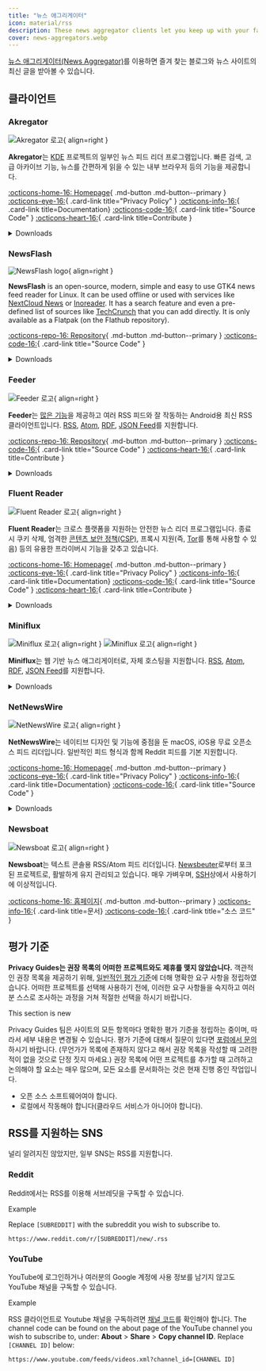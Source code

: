 ```yaml
---
title: "뉴스 애그리게이터"
icon: material/rss
description: These news aggregator clients let you keep up with your favorite blogs and news sites using internet standards like RSS.
cover: news-aggregators.webp
---
```


[뉴스 애그리게이터(News Aggregator)](https://ko.wikipedia.org/wiki/%EB%89%B4%EC%8A%A4_%EC%95%A0%EA%B7%B8%EB%A6%AC%EA%B2%8C%EC%9D%B4%ED%84%B0)를 이용하면 즐겨 찾는 블로그와 뉴스 사이트의 최신 글을 받아볼 수 있습니다.

## 클라이언트

### Akregator

<div class="admonition recommendation" markdown>

![Akregator 로고](assets/img/news-aggregators/akregator.svg){ align=right }

**Akregator**는 [KDE](https://kde.org) 프로젝트의 일부인 뉴스 피드 리더 프로그램입니다. 빠른 검색, 고급 아카이브 기능, 뉴스를 간편하게 읽을 수 있는 내부 브라우저 등의 기능을 제공합니다.

[:octicons-home-16: Homepage](https://apps.kde.org/akregator){ .md-button .md-button--primary }
[:octicons-eye-16:](https://kde.org/privacypolicy-apps){ .card-link title="Privacy Policy" }
[:octicons-info-16:](https://docs.kde.org/?application=akregator){ .card-link title=Documentation}
[:octicons-code-16:](https://invent.kde.org/pim/akregator){ .card-link title="Source Code" }
[:octicons-heart-16:](https://kde.org/community/donations/){ .card-link title=Contribute }

<details class="downloads" markdown>
<summary>Downloads</summary>

- [:simple-flathub: Flathub](https://flathub.org/apps/details/org.kde.akregator)

</details>

</div>

### NewsFlash

<div class="admonition recommendation" markdown>

![NewsFlash logo](assets/img/news-aggregators/newsflash.png){ align=right }

**NewsFlash** is an open-source, modern, simple and easy to use GTK4 news feed reader for Linux. It can be used offline or used with services like [NextCloud News](https://apps.nextcloud.com/apps/news) or [Inoreader](https://inoreader.com). It has a search feature and even a pre-defined list of sources like [TechCrunch](https://techcrunch.com) that you can add directly. It is only available as a Flatpak (on the Flathub repository).

[:octicons-repo-16: Repository](https://gitlab.com/news-flash/news_flash_gtk){ .md-button .md-button--primary }
[:octicons-code-16:](https://gitlab.com/news-flash/news_flash_gtk){ .card-link title="Source Code" }

<details class="downloads" markdown>
<summary>Downloads</summary>

- [:simple-flathub: Flathub](https://flathub.org/apps/io.gitlab.news_flash.NewsFlash)

</details>

</div>

### Feeder

<div class="admonition recommendation" markdown>

![Feeder 로고](assets/img/news-aggregators/feeder.png){ align=right }

**Feeder**는 [많은 기능](https://gitlab.com/spacecowboy/Feeder#features)을 제공하고 여러 RSS 피드와 잘 작동하는 Android용 최신 RSS 클라이언트입니다. [RSS](https://ko.wikipedia.org/wiki/RSS), [Atom](https://ko.wikipedia.org/wiki/%EC%95%84%ED%86%B0_(%ED%91%9C%EC%A4%80)), [RDF](https://en.wikipedia.org/wiki/RDF/XML), [JSON Feed](https://en.wikipedia.org/wiki/JSON_Feed)를 지원합니다.

[:octicons-repo-16: Repository](https://github.com/spacecowboy/Feeder){ .md-button .md-button--primary }
[:octicons-code-16:](https://github.com/spacecowboy/Feeder){ .card-link title="Source Code" }
[:octicons-heart-16:](https://ko-fi.com/spacecowboy){ .card-link title=Contribute }

<details class="downloads" markdown>
<summary>Downloads</summary>

- [:simple-googleplay: Google Play](https://play.google.com/store/apps/details?id=com.nononsenseapps.feeder.play)

</details>

</div>

### Fluent Reader

<div class="admonition recommendation" markdown>

![Fluent Reader 로고](assets/img/news-aggregators/fluent-reader.svg){ align=right }

**Fluent Reader**는 크로스 플랫폼을 지원하는 안전한 뉴스 리더 프로그램입니다. 종료 시 쿠키 삭제, 엄격한 [콘텐츠 보안 정책(CSP)](https://ko.wikipedia.org/wiki/%EC%BD%98%ED%85%90%EC%B8%A0_%EB%B3%B4%EC%95%88_%EC%A0%95%EC%B1%85), 프록시 지원(즉, [Tor](tor.md)를 통해 사용할 수 있음) 등의 유용한 프라이버시 기능을 갖추고 있습니다.

[:octicons-home-16: Homepage](https://hyliu.me/fluent-reader){ .md-button .md-button--primary }
[:octicons-eye-16:](https://github.com/yang991178/fluent-reader/wiki/Privacy){ .card-link title="Privacy Policy" }
[:octicons-info-16:](https://github.com/yang991178/fluent-reader/wiki/){ .card-link title=Documentation}
[:octicons-code-16:](https://github.com/yang991178/fluent-reader){ .card-link title="Source Code" }
[:octicons-heart-16:](https://github.com/sponsors/yang991178){ .card-link title=Contribute }

<details class="downloads" markdown>
<summary>Downloads</summary>

- [:simple-windows11: Windows](https://hyliu.me/fluent-reader)
- [:simple-appstore: App Store](https://apps.apple.com/app/id1520907427)

</details>

</div>

### Miniflux

<div class="admonition recommendation" markdown>

![Miniflux 로고](assets/img/news-aggregators/miniflux.svg#only-light){ align=right }
![Miniflux 로고](assets/img/news-aggregators/miniflux-dark.svg#only-dark){ align=right }

**Miniflux**는 웹 기반 뉴스 애그리게이터로, 자체 호스팅을 지원합니다. [RSS](https://ko.wikipedia.org/wiki/RSS), [Atom](https://ko.wikipedia.org/wiki/%EC%95%84%ED%86%B0_(%ED%91%9C%EC%A4%80)), [RDF](https://en.wikipedia.org/wiki/RDF/XML), [JSON Feed](https://en.wikipedia.org/wiki/JSON_Feed)를 지원합니다.

<details class="downloads" markdown>
<summary>Downloads</summary>

[:octicons-home-16: Homepage](https://miniflux.app){ .md-button .md-button--primary }
[:octicons-info-16:](https://miniflux.app/docs/index.html){ .card-link title=Documentation}
[:octicons-code-16:](https://github.com/miniflux/v2){ .card-link title="Source Code" }
[:octicons-heart-16:](https://miniflux.app/#donations){ .card-link title=Contribute }

</details>

</div>

### NetNewsWire

<div class="admonition recommendation" markdown>

![NetNewsWire 로고](assets/img/news-aggregators/netnewswire.png){ align=right }

**NetNewsWire**는 네이티브 디자인 및 기능에 중점을 둔 macOS, iOS용 무료 오픈소스 피드 리더입니다. 일반적인 피드 형식과 함께 Reddit 피드를 기본 지원합니다.

[:octicons-home-16: Homepage](https://netnewswire.com/){ .md-button .md-button--primary }
[:octicons-eye-16:](https://netnewswire.com/privacypolicy.html){ .card-link title="Privacy Policy" }
[:octicons-info-16:](https://netnewswire.com/help/){ .card-link title=Documentation}
[:octicons-code-16:](https://github.com/Ranchero-Software/NetNewsWire){ .card-link title="Source Code" }

<details class="downloads" markdown>
<summary>Downloads</summary>

- [:simple-appstore: App Store](https://apps.apple.com/us/app/netnewswire-rss-reader/id1480640210)
- [:simple-apple: macOS](https://netnewswire.com)

</details>

</div>

### Newsboat

<div class="admonition recommendation" markdown>

![Newsboat 로고](assets/img/news-aggregators/newsboat.svg){ align=right }

**Newsboat**는 텍스트 콘솔용 RSS/Atom 피드 리더입니다. [Newsbeuter](https://en.wikipedia.org/wiki/Newsbeuter)로부터 포크된 프로젝트로, 활발하게 유지 관리되고 있습니다. 매우 가벼우며, [SSH](https://ko.wikipedia.org/wiki/%EC%8B%9C%ED%81%90%EC%96%B4_%EC%85%B8)상에서 사용하기에 이상적입니다.

[:octicons-home-16: 홈페이지](https://newsboat.org){ .md-button .md-button--primary }
[:octicons-info-16:](https://newsboat.org/releases/2.27/docs/newsboat.html){ .card-link title=문서}
[:octicons-code-16:](https://github.com/newsboat/newsboat){ .card-link title="소스 코드" }

</div>

## 평가 기준

**Privacy Guides는 권장 목록의 어떠한 프로젝트와도 제휴를 맺지 않았습니다.** 객관적인 권장 목록을 제공하기 위해, [일반적인 평가 기준](about/criteria.md)에 더해 명확한 요구 사항을 정립하였습니다. 어떠한 프로젝트를 선택해 사용하기 전에, 이러한 요구 사항들을 숙지하고 여러분 스스로 조사하는 과정을 거쳐 적절한 선택을 하시기 바랍니다.

<div class="admonition example" markdown>
<p class="admonition-title">This section is new</p>

Privacy Guides 팀은 사이트의 모든 항목마다 명확한 평가 기준을 정립하는 중이며, 따라서 세부 내용은 변경될 수 있습니다. 평가 기준에 대해서 질문이 있다면 [포럼에서 문의](https://discuss.privacyguides.net/latest)하시기 바랍니다. (무언가가 목록에 존재하지 않다고 해서 권장 목록을 작성할 때 고려한 적이 없을 것으로 단정 짓지 마세요.) 권장 목록에 어떤 프로젝트를 추가할 때 고려하고 논의해야 할 요소는 매우 많으며, 모든 요소를 문서화하는 것은 현재 진행 중인 작업입니다.

</div>

- 오픈 소스 소프트웨어여야 합니다.
- 로컬에서 작동해야 합니다(클라우드 서비스가 아니어야 합니다).

## RSS를 지원하는 SNS

널리 알려지진 않았지만, 일부 SNS는 RSS를 지원합니다.

### Reddit

Reddit에서는 RSS를 이용해 서브레딧을 구독할 수 있습니다.

<div class="admonition example" markdown>
<p class="admonition-title">Example</p>

Replace `[SUBREDDIT]` with the subreddit you wish to subscribe to.

```text
https://www.reddit.com/r/[SUBREDDIT]/new/.rss
```

</div>

### YouTube

YouTube에 로그인하거나 여러분의 Google 계정에 사용 정보를 남기지 않고도 YouTube 채널을 구독할 수 있습니다.

<div class="admonition example" markdown>
<p class="admonition-title">Example</p>

RSS 클라이언트로 Youtube 채널을 구독하려면 [채널 코드](https://support.google.com/youtube/answer/6180214)를 확인해야 합니다. The channel code can be found on the about page of the YouTube channel you wish to subscribe to, under: **About** > **Share** > **Copy channel ID**. Replace `[CHANNEL ID]` below:

```text
https://www.youtube.com/feeds/videos.xml?channel_id=[CHANNEL ID]
```

</div>
